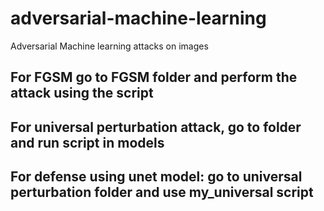 # adversarial-machine-learning
Adversarial Machine learning attacks on images

## For FGSM go to FGSM folder and perform the attack using the script

## For universal perturbation attack, go to folder and run script in models

## For defense using unet model: go to universal perturbation folder and use my_universal script

